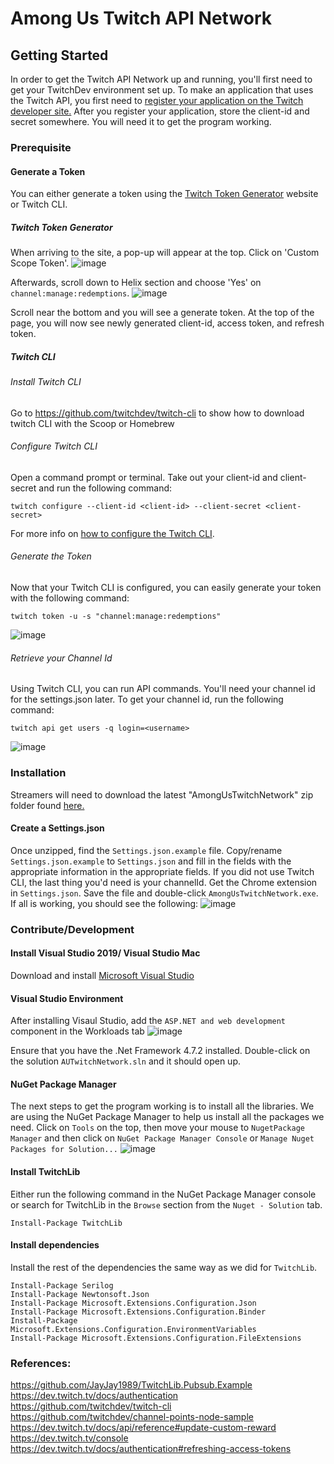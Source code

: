 # Among Us Twitch API Network

## Getting Started
In order to get the Twitch API Network up and running, you'll first need to get your TwitchDev environment set up. 
To make an application that uses the Twitch API, you first need to [register your application on the Twitch developer site.](https://dev.twitch.tv/console/apps/create)
After you register your application, store the client-id and secret somewhere. You will need it to get the program working.

### Prerequisite
#### Generate a Token
You can either generate a token using the [Twitch Token Generator](https://twitchtokengenerator.com/) website or Twitch CLI.

##### Twitch Token Generator
When arriving to the site, a pop-up will appear at the top. Click on 'Custom Scope Token'.
![image](https://user-images.githubusercontent.com/19583901/112807188-7ae94200-902c-11eb-9b46-bb8db63db9bf.png)

Afterwards, scroll down to Helix section and choose 'Yes' on `channel:manage:redemptions`.
![image](https://user-images.githubusercontent.com/19583901/112807540-e3382380-902c-11eb-8ef8-a361cc8ff041.png)

Scroll near the bottom and you will see a generate token.
At the top of the page, you will now see newly generated client-id, access token, and refresh token.

##### Twitch CLI
###### Install Twitch CLI
Go to https://github.com/twitchdev/twitch-cli to show how to download twitch CLI with the Scoop or Homebrew

###### Configure Twitch CLI
Open a command prompt or terminal.
Take out your client-id and client-secret and run the following command:
```
twitch configure --client-id <client-id> --client-secret <client-secret>
```
For more info on [how to configure the Twitch CLI](https://github.com/twitchdev/twitch-cli/blob/main/docs/configure.md). 

###### Generate the Token
Now that your Twitch CLI is configured, you can easily generate your token with the following command:
```
twitch token -u -s "channel:manage:redemptions"
```
![image](https://user-images.githubusercontent.com/19583901/112809089-83db1300-902e-11eb-8ead-7639ecf8ca47.png)

###### Retrieve your Channel Id
Using Twitch CLI, you can run API commands. You'll need your channel id for the settings.json later.
To get your channel id, run the following command:
```
twitch api get users -q login=<username>
```
![image](https://user-images.githubusercontent.com/19583901/112812899-7a53aa00-9032-11eb-94b1-9eb50945a206.png)

### Installation 
Streamers will need to download the latest "AmongUsTwitchNetwork" zip folder found [here.](https://github.com/TheRamik/Among-Us-Twitch-Mod/releases)

#### Create a Settings.json
Once unzipped, find the `Settings.json.example` file. Copy/rename `Settings.json.example` to `Settings.json` and fill in the fields with the appropriate information
in the appropriate fields.
If you did not use Twitch CLI, the last thing you'd need is your channelId. Get the Chrome extension in `Settings.json`.
Save the file and double-click `AmongUsTwitchNetwork.exe`. If all is working, you should see the following:
![image](https://user-images.githubusercontent.com/19583901/112814125-cbb06900-9033-11eb-817e-c5d231f2911f.png)


### Contribute/Development

#### Install Visual Studio 2019/ Visual Studio Mac
Download and install [Microsoft Visual Studio](https://visualstudio.microsoft.com/downloads/)

#### Visual Studio Environment
After installing Visaul Studio, add the `ASP.NET and web development` component in the Workloads tab
![image](https://user-images.githubusercontent.com/19583901/112814797-804a8a80-9034-11eb-898f-2d871fa18418.png)

Ensure that you have the .Net Framework 4.7.2 installed.
Double-click on the solution `AUTwitchNetwork.sln` and it should open up.

#### NuGet Package Manager
The next steps to get the program working is to install all the libraries. We are using the NuGet Package Manager to help us install all the packages we need. 
Click on `Tools` on the top, then move your mouse to `NugetPackage Manager` and then click on `NuGet Package Manager Console` or `Manage Nuget Packages for Solution...`
![image](https://user-images.githubusercontent.com/19583901/112815428-28605380-9035-11eb-80ce-7c4ee847784e.png)


#### Install TwitchLib
Either run the following command in the NuGet Package Manager console or search for TwitchLib in the `Browse` section from the `Nuget - Solution` tab.
``` 
Install-Package TwitchLib
```

#### Install dependencies
Install the rest of the dependencies the same way as we did for `TwitchLib`.
```
Install-Package Serilog
Install-Package Newtonsoft.Json
Install-Package Microsoft.Extensions.Configuration.Json
Install-Package Microsoft.Extensions.Configuration.Binder
Install-Package Microsoft.Extensions.Configuration.EnvironmentVariables
Install-Package Microsoft.Extensions.Configuration.FileExtensions
```

### References:
https://github.com/JayJay1989/TwitchLib.Pubsub.Example
https://dev.twitch.tv/docs/authentication
https://github.com/twitchdev/twitch-cli
https://github.com/twitchdev/channel-points-node-sample
https://dev.twitch.tv/docs/api/reference#update-custom-reward
https://dev.twitch.tv/console
https://dev.twitch.tv/docs/authentication#refreshing-access-tokens
